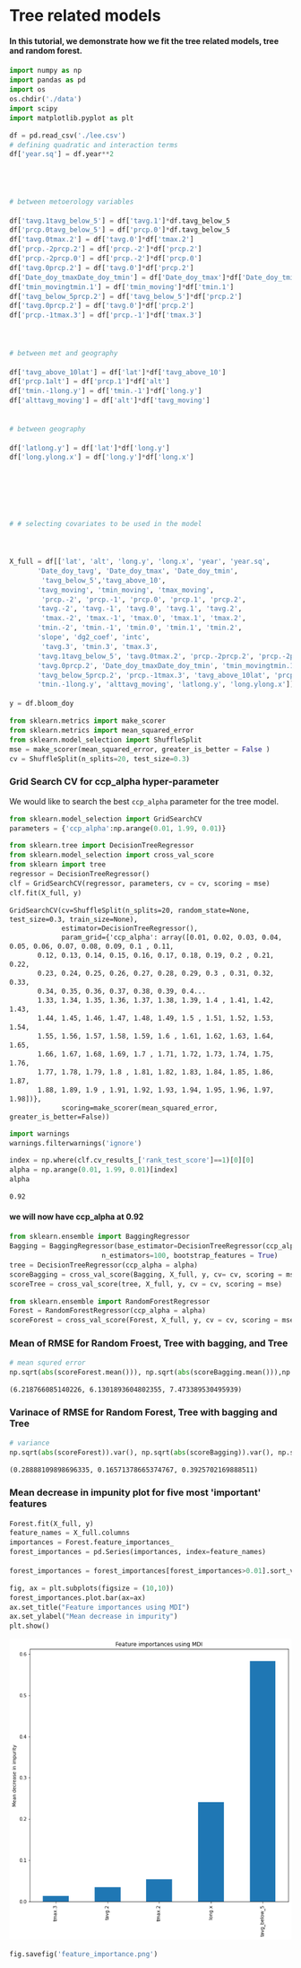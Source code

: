 # Tree related models

####  In this tutorial, we demonstrate how we fit the tree related models, tree and random forest. 


```python
import numpy as np
import pandas as pd
import os
os.chdir('./data')
import scipy
import matplotlib.pyplot as plt
```


```python
df = pd.read_csv('./lee.csv')
# defining quadratic and interaction terms
df['year.sq'] = df.year**2




# between metoerology variables

df['tavg.1tavg_below_5'] = df['tavg.1']*df.tavg_below_5 
df['prcp.0tavg_below_5'] = df['prcp.0']*df.tavg_below_5
df['tavg.0tmax.2'] = df['tavg.0']*df['tmax.2'] 
df['prcp.-2prcp.2'] = df['prcp.-2']*df['prcp.2']
df['prcp.-2prcp.0'] = df['prcp.-2']*df['prcp.0']
df['tavg.0prcp.2'] = df['tavg.0']*df['prcp.2']
df['Date_doy_tmaxDate_doy_tmin'] = df['Date_doy_tmax']*df['Date_doy_tmin']
df['tmin_movingtmin.1'] = df['tmin_moving']*df['tmin.1']
df['tavg_below_5prcp.2'] = df['tavg_below_5']*df['prcp.2']
df['tavg.0prcp.2'] = df['tavg.0']*df['prcp.2']
df['prcp.-1tmax.3'] = df['prcp.-1']*df['tmax.3']



# between met and geography

df['tavg_above_10lat'] = df['lat']*df['tavg_above_10']
df['prcp.1alt'] = df['prcp.1']*df['alt']
df['tmin.-1long.y'] = df['tmin.-1']*df['long.y']
df['alttavg_moving'] = df['alt']*df['tavg_moving']


# between geography

df['latlong.y'] = df['lat']*df['long.y']
df['long.ylong.x'] = df['long.y']*df['long.x']






# # selecting covariates to be used in the model



X_full = df[['lat', 'alt', 'long.y', 'long.x', 'year', 'year.sq',
       'Date_doy_tavg', 'Date_doy_tmax', 'Date_doy_tmin', 
        'tavg_below_5','tavg_above_10', 
       'tavg_moving', 'tmin_moving', 'tmax_moving', 
        'prcp.-2', 'prcp.-1', 'prcp.0', 'prcp.1', 'prcp.2', 
       'tavg.-2', 'tavg.-1', 'tavg.0', 'tavg.1', 'tavg.2', 
        'tmax.-2', 'tmax.-1', 'tmax.0', 'tmax.1', 'tmax.2',
       'tmin.-2', 'tmin.-1', 'tmin.0', 'tmin.1', 'tmin.2', 
       'slope', 'dg2_coef', 'intc', 
        'tavg.3', 'tmin.3', 'tmax.3', 
       'tavg.1tavg_below_5', 'tavg.0tmax.2', 'prcp.-2prcp.2', 'prcp.-2prcp.0',
       'tavg.0prcp.2', 'Date_doy_tmaxDate_doy_tmin', 'tmin_movingtmin.1',
       'tavg_below_5prcp.2', 'prcp.-1tmax.3', 'tavg_above_10lat', 'prcp.1alt',
       'tmin.-1long.y', 'alttavg_moving', 'latlong.y', 'long.ylong.x']]

y = df.bloom_doy
```


```python
from sklearn.metrics import make_scorer
from sklearn.metrics import mean_squared_error
from sklearn.model_selection import ShuffleSplit
mse = make_scorer(mean_squared_error, greater_is_better = False )
cv = ShuffleSplit(n_splits=20, test_size=0.3)
```

### Grid Search CV for ccp_alpha hyper-parameter

We would like to search the best `ccp_alpha` parameter for the tree model.


```python
from sklearn.model_selection import GridSearchCV
parameters = {'ccp_alpha':np.arange(0.01, 1.99, 0.01)}
```


```python
from sklearn.tree import DecisionTreeRegressor
from sklearn.model_selection import cross_val_score
from sklearn import tree
regressor = DecisionTreeRegressor()
clf = GridSearchCV(regressor, parameters, cv = cv, scoring = mse)
clf.fit(X_full, y)
```




    GridSearchCV(cv=ShuffleSplit(n_splits=20, random_state=None, test_size=0.3, train_size=None),
                 estimator=DecisionTreeRegressor(),
                 param_grid={'ccp_alpha': array([0.01, 0.02, 0.03, 0.04, 0.05, 0.06, 0.07, 0.08, 0.09, 0.1 , 0.11,
           0.12, 0.13, 0.14, 0.15, 0.16, 0.17, 0.18, 0.19, 0.2 , 0.21, 0.22,
           0.23, 0.24, 0.25, 0.26, 0.27, 0.28, 0.29, 0.3 , 0.31, 0.32, 0.33,
           0.34, 0.35, 0.36, 0.37, 0.38, 0.39, 0.4...
           1.33, 1.34, 1.35, 1.36, 1.37, 1.38, 1.39, 1.4 , 1.41, 1.42, 1.43,
           1.44, 1.45, 1.46, 1.47, 1.48, 1.49, 1.5 , 1.51, 1.52, 1.53, 1.54,
           1.55, 1.56, 1.57, 1.58, 1.59, 1.6 , 1.61, 1.62, 1.63, 1.64, 1.65,
           1.66, 1.67, 1.68, 1.69, 1.7 , 1.71, 1.72, 1.73, 1.74, 1.75, 1.76,
           1.77, 1.78, 1.79, 1.8 , 1.81, 1.82, 1.83, 1.84, 1.85, 1.86, 1.87,
           1.88, 1.89, 1.9 , 1.91, 1.92, 1.93, 1.94, 1.95, 1.96, 1.97, 1.98])},
                 scoring=make_scorer(mean_squared_error, greater_is_better=False))




```python
import warnings
warnings.filterwarnings('ignore')
```


```python
index = np.where(clf.cv_results_['rank_test_score']==1)[0][0]
alpha = np.arange(0.01, 1.99, 0.01)[index]
alpha
```




    0.92



#### we will now have ccp_alpha at 0.92


```python
from sklearn.ensemble import BaggingRegressor
Bagging = BaggingRegressor(base_estimator=DecisionTreeRegressor(ccp_alpha = alpha),
                       n_estimators=100, bootstrap_features = True)
tree = DecisionTreeRegressor(ccp_alpha = alpha)
scoreBagging = cross_val_score(Bagging, X_full, y, cv= cv, scoring = mse)
scoreTree = cross_val_score(tree, X_full, y, cv = cv, scoring = mse)
```


```python
from sklearn.ensemble import RandomForestRegressor
Forest = RandomForestRegressor(ccp_alpha = alpha)
scoreForest = cross_val_score(Forest, X_full, y, cv = cv, scoring = mse)
```

### Mean of RMSE for Random Froest, Tree with bagging, and Tree


```python
# mean squred error
np.sqrt(abs(scoreForest.mean())), np.sqrt(abs(scoreBagging.mean())),np.sqrt(abs(scoreTree.mean()))
```




    (6.218766085140226, 6.1301893604802355, 7.473389530495939)



### Varinace of RMSE for Random Forest, Tree with bagging and Tree


```python
# variance
np.sqrt(abs(scoreForest)).var(), np.sqrt(abs(scoreBagging)).var(), np.sqrt(abs(scoreTree)).var()
```




    (0.28888109898696335, 0.16571378665374767, 0.3925702169888511)



### Mean decrease in impunity plot for five most 'important' features


```python
Forest.fit(X_full, y)
feature_names = X_full.columns
importances = Forest.feature_importances_
forest_importances = pd.Series(importances, index=feature_names)

forest_importances = forest_importances[forest_importances>0.01].sort_values()
```


```python
fig, ax = plt.subplots(figsize = (10,10))
forest_importances.plot.bar(ax=ax)
ax.set_title("Feature importances using MDI")
ax.set_ylabel("Mean decrease in impurity")
plt.show()
```


    
![png](output_20_0.png)
    



```python
fig.savefig('feature_importance.png')
```
